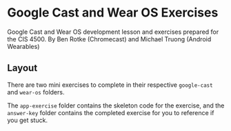 # Google Cast and Wear OS Exercises
Google Cast and Wear OS development lesson and exercises prepared for the CIS 4500.
By Ben Rotke (Chromecast) and Michael Truong (Android Wearables)

## Layout
There are two mini exercises to complete in their respective `google-cast` and `wear-os` folders.

The `app-exercise` folder contains the skeleton code for the exercise,
and the `answer-key` folder contains the completed exercise for you to reference if you get stuck.
